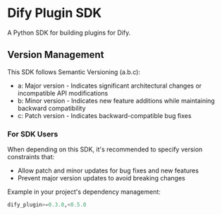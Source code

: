 # Dify Plugin SDK

A Python SDK for building plugins for Dify.

## Version Management

This SDK follows Semantic Versioning (a.b.c):

- a: Major version - Indicates significant architectural changes or incompatible API modifications
- b: Minor version - Indicates new feature additions while maintaining backward compatibility
- c: Patch version - Indicates backward-compatible bug fixes

### For SDK Users

When depending on this SDK, it's recommended to specify version constraints that:

- Allow patch and minor updates for bug fixes and new features
- Prevent major version updates to avoid breaking changes

Example in your project's dependency management:

```python
dify_plugin>=0.3.0,<0.5.0
```
